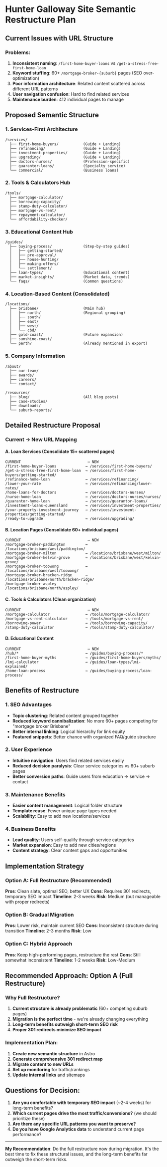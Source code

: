 # Hunter Galloway Site Semantic Restructure Plan

## Current Issues with URL Structure

### Problems:
1. **Inconsistent naming**: `/first-home-buyer-loans` vs `/get-a-stress-free-first-home-loan`
2. **Keyword stuffing**: 60+ `/mortgage-broker-{suburb}` pages (SEO over-optimization)
3. **Poor information architecture**: Related content scattered across different URL patterns
4. **User navigation confusion**: Hard to find related services
5. **Maintenance burden**: 412 individual pages to manage

## Proposed Semantic Structure

### 1. Services-First Architecture
```
/services/
  ├── first-home-buyers/           (Guide + Landing)
  ├── refinancing/                 (Guide + Landing) 
  ├── investment-properties/       (Guide + Landing)
  ├── upgrading/                   (Guide + Landing)
  ├── doctors-nurses/              (Profession-specific)
  ├── guarantor-loans/             (Specialty service)
  └── commercial/                  (Business loans)
```

### 2. Tools & Calculators Hub
```
/tools/
  ├── mortgage-calculator/
  ├── borrowing-capacity/
  ├── stamp-duty-calculator/
  ├── mortgage-vs-rent/
  ├── repayment-calculator/
  └── affordability-checker/
```

### 3. Educational Content Hub
```
/guides/
  ├── buying-process/              (Step-by-step guides)
  │   ├── getting-started/
  │   ├── pre-approval/
  │   ├── house-hunting/
  │   ├── making-offers/
  │   └── settlement/
  ├── loan-types/                  (Educational content)
  ├── market-insights/             (Market data, trends)
  └── faqs/                        (Common questions)
```

### 4. Location-Based Content (Consolidated)
```
/locations/
  ├── brisbane/                    (Main hub)
  │   ├── north/                   (Regional grouping)
  │   ├── south/
  │   ├── east/
  │   ├── west/
  │   └── cbd/
  ├── gold-coast/                  (Future expansion)
  ├── sunshine-coast/
  └── perth/                       (Already mentioned in export)
```

### 5. Company Information
```
/about/
  ├── our-team/
  ├── awards/
  ├── careers/
  └── contact/

/resources/
  ├── blog/                        (All blog posts)
  ├── case-studies/
  ├── downloads/
  └── suburb-reports/
```

## Detailed Restructure Proposal

### Current → New URL Mapping

#### A. Loan Services (Consolidate 15+ scattered pages)
```
CURRENT                              → NEW
/first-home-buyer-loans             → /services/first-home-buyers/
/get-a-stress-free-first-home-loan  → /services/first-home-buyers/getting-started/
/refinance-home-loan                → /services/refinancing/
/lower-your-rate                    → /services/refinancing/lower-rates/
/home-loans-for-doctors             → /services/doctors-nurses/
/nurse-home-loan                    → /services/doctors-nurses/nurses/
/guarantor-home-loan                → /services/guarantor-loans/
/investment-loans-queensland        → /services/investment-properties/
/your-property-investment-journey   → /services/investment-properties/getting-started/
/ready-to-upgrade                   → /services/upgrading/
```

#### B. Location Pages (Consolidate 60+ individual pages)
```
CURRENT                              → NEW
/mortgage-broker-paddington         → /locations/brisbane/west/paddington/
/mortgage-broker-milton             → /locations/brisbane/west/milton/
/mortgage-broker-kelvin-grove       → /locations/brisbane/west/kelvin-grove/
/mortgage-broker-toowong            → /locations/brisbane/west/toowong/
/mortgage-broker-bracken-ridge      → /locations/brisbane/north/bracken-ridge/
/mortgage-broker-aspley             → /locations/brisbane/north/aspley/
```

#### C. Tools & Calculators (Clean organization)
```
CURRENT                              → NEW
/mortgage-calculator                → /tools/mortgage-calculator/
/mortgage-vs-rent-calculator        → /tools/mortgage-vs-rent/
/borrowing-power                    → /tools/borrowing-capacity/
/stamp-duty-calculator              → /tools/stamp-duty-calculator/
```

#### D. Educational Content
```
CURRENT                              → NEW
/hub/*                              → /guides/buying-process/*
/first-home-buyer-myths             → /guides/first-home-buyers/myths/
/lmi-calculator                     → /guides/loan-types/lmi-explained/
/home-loan-process                  → /guides/buying-process/loan-process/
```

## Benefits of Restructure

### 1. SEO Advantages
- **Topic clustering**: Related content grouped together
- **Reduced keyword cannibalization**: No more 60+ pages competing for "mortgage broker Brisbane"
- **Better internal linking**: Logical hierarchy for link equity
- **Featured snippets**: Better chance with organized FAQ/guide structure

### 2. User Experience
- **Intuitive navigation**: Users find related services easily
- **Reduced decision paralysis**: Clear service categories vs 60+ suburb pages
- **Better conversion paths**: Guide users from education → service → contact

### 3. Maintenance Benefits
- **Easier content management**: Logical folder structure
- **Template reuse**: Fewer unique page types needed
- **Scalability**: Easy to add new locations/services

### 4. Business Benefits
- **Lead quality**: Users self-qualify through service categories
- **Market expansion**: Easy to add new cities/regions
- **Content strategy**: Clear content gaps and opportunities

## Implementation Strategy

### Option A: Full Restructure (Recommended)
**Pros**: Clean slate, optimal SEO, better UX
**Cons**: Requires 301 redirects, temporary SEO impact
**Timeline**: 2-3 weeks
**Risk**: Medium (but manageable with proper redirects)

### Option B: Gradual Migration
**Pros**: Lower risk, maintain current SEO
**Cons**: Inconsistent structure during transition
**Timeline**: 2-3 months
**Risk**: Low

### Option C: Hybrid Approach
**Pros**: Keep high-performing pages, restructure the rest
**Cons**: Still somewhat inconsistent
**Timeline**: 1-2 weeks
**Risk**: Low-Medium

## Recommended Approach: Option A (Full Restructure)

### Why Full Restructure?
1. **Current structure is already problematic** (60+ competing suburb pages)
2. **Migration is the perfect time** - we're already changing everything
3. **Long-term benefits outweigh short-term SEO risk**
4. **Proper 301 redirects minimize SEO impact**

### Implementation Plan:
1. **Create new semantic structure** in Astro
2. **Generate comprehensive 301 redirect map**
3. **Migrate content to new URLs**
4. **Set up monitoring** for traffic/rankings
5. **Update internal links** and sitemaps

## Questions for Decision:

1. **Are you comfortable with temporary SEO impact** (~2-4 weeks) for long-term benefits?
2. **Which current pages drive the most traffic/conversions?** (we should prioritize these)
3. **Are there any specific URL patterns you want to preserve?**
4. **Do you have Google Analytics data** to understand current page performance?

---

**My Recommendation**: Do the full restructure now during migration. It's the best time to fix these structural issues, and the long-term benefits far outweigh the short-term risks.